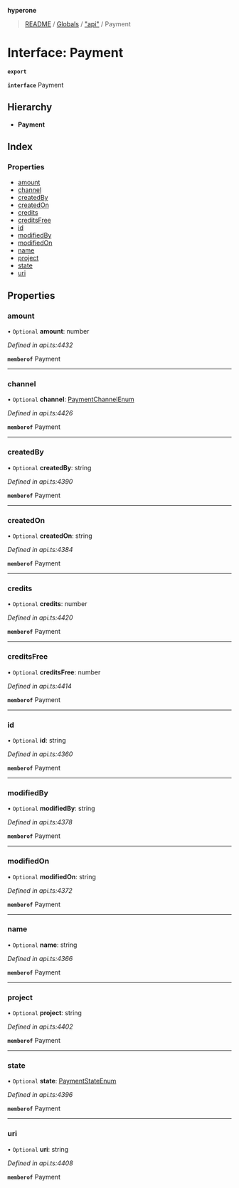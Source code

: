 **hyperone**

> [README](../README.md) / [Globals](../globals.md) / ["api"](../modules/_api_.md) / Payment

# Interface: Payment

**`export`** 

**`interface`** Payment

## Hierarchy

* **Payment**

## Index

### Properties

* [amount](_api_.payment.md#amount)
* [channel](_api_.payment.md#channel)
* [createdBy](_api_.payment.md#createdby)
* [createdOn](_api_.payment.md#createdon)
* [credits](_api_.payment.md#credits)
* [creditsFree](_api_.payment.md#creditsfree)
* [id](_api_.payment.md#id)
* [modifiedBy](_api_.payment.md#modifiedby)
* [modifiedOn](_api_.payment.md#modifiedon)
* [name](_api_.payment.md#name)
* [project](_api_.payment.md#project)
* [state](_api_.payment.md#state)
* [uri](_api_.payment.md#uri)

## Properties

### amount

• `Optional` **amount**: number

*Defined in api.ts:4432*

**`memberof`** Payment

___

### channel

• `Optional` **channel**: [PaymentChannelEnum](../enums/_api_.paymentchannelenum.md)

*Defined in api.ts:4426*

**`memberof`** Payment

___

### createdBy

• `Optional` **createdBy**: string

*Defined in api.ts:4390*

**`memberof`** Payment

___

### createdOn

• `Optional` **createdOn**: string

*Defined in api.ts:4384*

**`memberof`** Payment

___

### credits

• `Optional` **credits**: number

*Defined in api.ts:4420*

**`memberof`** Payment

___

### creditsFree

• `Optional` **creditsFree**: number

*Defined in api.ts:4414*

**`memberof`** Payment

___

### id

• `Optional` **id**: string

*Defined in api.ts:4360*

**`memberof`** Payment

___

### modifiedBy

• `Optional` **modifiedBy**: string

*Defined in api.ts:4378*

**`memberof`** Payment

___

### modifiedOn

• `Optional` **modifiedOn**: string

*Defined in api.ts:4372*

**`memberof`** Payment

___

### name

• `Optional` **name**: string

*Defined in api.ts:4366*

**`memberof`** Payment

___

### project

• `Optional` **project**: string

*Defined in api.ts:4402*

**`memberof`** Payment

___

### state

• `Optional` **state**: [PaymentStateEnum](../enums/_api_.paymentstateenum.md)

*Defined in api.ts:4396*

**`memberof`** Payment

___

### uri

• `Optional` **uri**: string

*Defined in api.ts:4408*

**`memberof`** Payment

